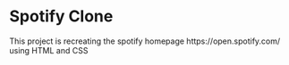 # Spotify Clone
<p>This project is recreating the spotify homepage https://open.spotify.com/ using HTML and CSS</p>
